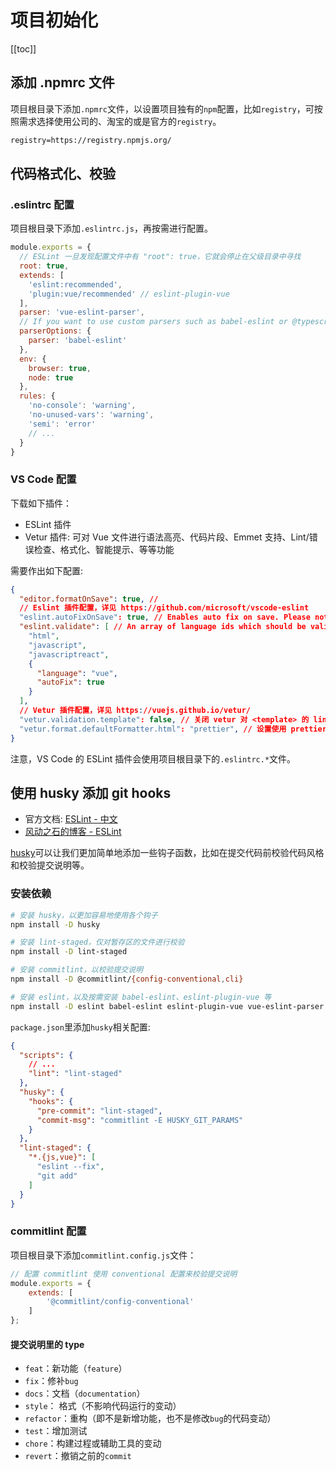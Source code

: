 # 项目初始化

[[toc]]

## 添加 .npmrc 文件

项目根目录下添加`.npmrc`文件，以设置项目独有的`npm`配置，比如`registry`，可按照需求选择使用公司的、淘宝的或是官方的`registry`。

```txt
registry=https://registry.npmjs.org/
```

## 代码格式化、校验

### .eslintrc 配置

项目根目录下添加`.eslintrc.js`，再按需进行配置。

```js
module.exports = {
  // ESLint 一旦发现配置文件中有 "root": true，它就会停止在父级目录中寻找
  root: true,
  extends: [
    'eslint:recommended',
    'plugin:vue/recommended' // eslint-plugin-vue
  ],
  parser: 'vue-eslint-parser',
  // If you want to use custom parsers such as babel-eslint or @typescript-eslint/parser, you have to use parserOptions.parser option instead of parser option. Because the eslint-plugin-vue plugin requires vue-eslint-parser to parse .vue files, so the eslint-plugin-vue plugin doesn't work if you overwrote parser option.
  parserOptions: {
    parser: 'babel-eslint'
  },
  env: {
    browser: true,
    node: true
  },
  rules: {
    'no-console': 'warning',
    'no-unused-vars': 'warning',
    'semi': 'error'
    // ...
  }
}
```

### VS Code 配置

下载如下插件：

- ESLint 插件
- Vetur 插件: 可对 Vue 文件进行语法高亮、代码片段、Emmet 支持、Lint/错误检查、格式化、智能提示、等等功能

需要作出如下配置:

```json
{
  "editor.formatOnSave": true, //
  // Eslint 插件配置，详见 https://github.com/microsoft/vscode-eslint
  "eslint.autoFixOnSave": true, // Enables auto fix on save. Please note auto fix on save is only available if VS Code's files.autoSave is either off, onFocusChange or onWindowChange. It will not work with afterDelay.
  "eslint.validate": [ // An array of language ids which should be validated by ESLint，详见
    "html",
    "javascript",
    "javascriptreact",
    {
      "language": "vue",
      "autoFix": true
    }
  ],
  // Vetur 插件配置，详见 https://vuejs.github.io/vetur/
  "vetur.validation.template": false, // 关闭 vetur 对 <template> 的 lint 校验，交给 ESLint 来做校验，详见 https://vuejs.github.io/vetur/linting-error.html#linting-for-template
  "vetur.format.defaultFormatter.html": "prettier", // 设置使用 prettier 来对 <template> 做格式化，详见 https://vuejs.github.io/vetur/formatting.html#formatters
}
```

注意，VS Code 的 ESLint 插件会使用项目根目录下的`.eslintrc.*`文件。

## 使用 husky 添加 git hooks

- 官方文档: [ESLint - 中文](https://cn.eslint.org/)
- [风动之石的博客 - ESLint](../tools/eslint.md)

[husky](https://github.com/typicode/husky)可以让我们更加简单地添加一些钩子函数，比如在提交代码前校验代码风格和校验提交说明等。

### 安装依赖

```sh
# 安装 husky，以更加容易地使用各个钩子
npm install -D husky

# 安装 lint-staged，仅对暂存区的文件进行校验
npm install -D lint-staged

# 安装 commitlint，以校验提交说明
npm install -D @commitlint/{config-conventional,cli}

# 安装 eslint，以及按需安装 babel-eslint、eslint-plugin-vue 等
npm install -D eslint babel-eslint eslint-plugin-vue vue-eslint-parser
```

`package.json`里添加`husky`相关配置:

```json
{
  "scripts": {
    // ...
    "lint": "lint-staged"
  },
  "husky": {
    "hooks": {
      "pre-commit": "lint-staged",
      "commit-msg": "commitlint -E HUSKY_GIT_PARAMS"
    }
  },
  "lint-staged": {
    "*.{js,vue}": [
      "eslint --fix",
      "git add"
    ]
  }
}
```

### commitlint 配置

项目根目录下添加`commitlint.config.js`文件：

```js
// 配置 commitlint 使用 conventional 配置来校验提交说明
module.exports = {
    extends: [
        '@commitlint/config-conventional'
    ]
};
```

#### 提交说明里的 type

- `feat`：新功能（`feature`）
- `fix`：修补`bug`
- `docs`：文档（`documentation`）
- `style`： 格式（不影响代码运行的变动）
- `refactor`：重构（即不是新增功能，也不是修改`bug`的代码变动）
- `test`：增加测试
- `chore`：构建过程或辅助工具的变动
- `revert`：撤销之前的`commit`
